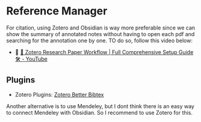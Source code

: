 # Reference Manager
For citation, using Zotero and Obsidian is way more preferable since we can show the summary of annotated notes without having to open each pdf and searching for the annotation one by one. TO do so, follow this video below:
- 🐐 [📜️ Zotero Research Paper Workflow | Full Comprehensive Setup Guide 🛠️ - YouTube](https://www.youtube.com/watch?v=m-J-v0JdL3w)
## Plugins
- Zotero Plugins: [Zotero Better Bibtex](https://github.com/retorquere/zotero-better-bibtex/releases)

Another alternative is to use Mendeley, but I dont think there is an easy way to connect Mendeley with Obsidian. So I recommend to use Zotero for this.